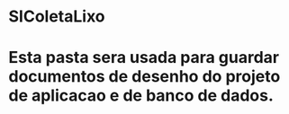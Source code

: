 # SIColetaLixo
# Esta pasta sera usada para guardar documentos de desenho do projeto de aplicacao e de banco de dados.
